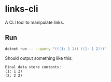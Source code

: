 # links-cli
A CLI tool to manipulate links.

## Run

```bash
dotnet run -- --query "(((1: 1 1)) ((1: 1 2)))"
```

Should output something like this:

```
Final data store contents:
(1: 1 2)
(2: 2 2)
```